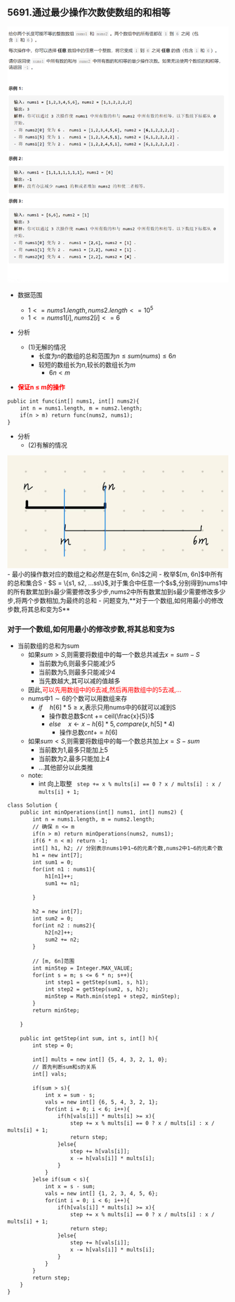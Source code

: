 ## 5691.通过最少操作次数使数组的和相等

<img src="photos/../../photos/week/w0228/5691_1.png">


- 数据范围
  - $1 <= nums1.length, nums2.length <= 10^5$
  - $1 <= nums1[i], nums2[i] <= 6$

- 分析
  - (1)无解的情况
    - 长度为$n$的数组的总和范围为$n \le sum(nums) \le 6n$
    - 较短的数组长为$n$,较长的数组长为$m$
      - $6n \lt m$
- <font color=red>**保证n $\le$ m的操作**</font>
```
public int func(int[] nums1, int[] nums2){
    int n = nums1.length, m = nums2.length;
    if(n > m) return func(nums2, nums1);
}
```
- 分析
  - (2)有解的情况
<img src="photos/../../photos/week/w0228/5691_2.jpg">
  - 最小的操作数对应的数组之和必然是在$[m, 6n]$之间
  - 枚举$[m, 6n]$中所有的总和集合S
    - $S = \{s1, s2, ...ss\}$,对于集合中任意一个$s$,分别得到nums1中的所有数累加到s最少需要修改多少步,nums2中所有数累加到s最少需要修改多少步,将两个步数相加,为最终的总和
    - 问题变为,**对于一个数组,如何用最小的修改步数,将其总和变为S**

### **对于一个数组,如何用最小的修改步数,将其总和变为S**
- 当前数组的总和为sum
  - 如果$sum \gt S$,则需要将数组中的每一个数总共减去$x = sum - S$
    - 当前数为6,则最多只能减少5
    - 当前数为5,则最多只能减少4
    - 当先数越大,其可以减的值越多
  - 因此,<font color=red>可以先用数组中的6去减,然后再用数组中的5去减,...</font>
  - nums中$1\sim6$的个数可以用数组来存
    - $if \quad h[6] * 5 \ge x$,表示只用nums中的6就可以减到S
      - 操作数总数$cnt += ceil(\frac{x}{5})$
      - $else \quad x \leftarrow x - h[6] * 5, compare(x, h[5] * 4)$
        - 操作总数$cnt += h[6]$
  - 如果$sum \lt S$,则需要将数组中的每一个数总共加上$x = S - sum$
    - 当前数为1,最多只能加上5
    - 当前数为2,最多只能加上4
    - ...其他部分以此类推
  - note:
    - int 向上取整 ``` step += x % mults[i] == 0 ? x / mults[i] : x / mults[i] + 1;```
  
```
class Solution {
    public int minOperations(int[] nums1, int[] nums2) {
        int n = nums1.length, m = nums2.length;
        // 确保 n <= m
        if(n > m) return minOperations(nums2, nums1);
        if(6 * n < m) return -1;
        int[] h1, h2; // 分别表示nums1中1~6的元素个数,nums2中1~6的元素个数
        h1 = new int[7];
        int sum1 = 0;
        for(int n1 : nums1){
            h1[n1]++;
            sum1 += n1;
            
        }
        
        h2 = new int[7];
        int sum2 = 0;
        for(int n2 : nums2){
            h2[n2]++;
            sum2 += n2;
        }
        
        // [m, 6n]范围
        int minStep = Integer.MAX_VALUE;
        for(int s = m; s <= 6 * n; s++){
            int step1 = getStep(sum1, s, h1);
            int step2 = getStep(sum2, s, h2);
            minStep = Math.min(step1 + step2, minStep);
        }
        return minStep;
        
    }
    
    public int getStep(int sum, int s, int[] h){
        int step = 0;
      
        int[] mults = new int[] {5, 4, 3, 2, 1, 0};
        // 首先判断sum和s的关系
        int[] vals;
        
        if(sum > s){
            int x = sum - s;
            vals = new int[] {6, 5, 4, 3, 2, 1};
            for(int i = 0; i < 6; i++){
                if(h[vals[i]] * mults[i] >= x){
                    step += x % mults[i] == 0 ? x / mults[i] : x / mults[i] + 1;
                    return step;
                }else{
                    step += h[vals[i]];
                    x -= h[vals[i]] * mults[i];
                }
            }
        }else if(sum < s){
            int x = s - sum;
            vals = new int[] {1, 2, 3, 4, 5, 6};
            for(int i = 0; i < 6; i++){
                if(h[vals[i]] * mults[i] >= x){
                    step += x % mults[i] == 0 ? x / mults[i] : x / mults[i] + 1;
                    return step;
                }else{
                    step += h[vals[i]];
                    x -= h[vals[i]] * mults[i];
                }
            }
        }
        return step;
    }
}
```

